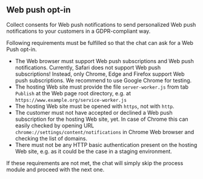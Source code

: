 ## Web push opt-in

Collect consents for Web push notifications to send personalized Web push notifications to your customers in a GDPR-compliant way.

Following requirements must be fulfilled so that the chat can ask for a Web Push opt-in.

- The Web browser must support Web push subscriptions and Web push notifications. Currently, Safari does not support Web push subscriptions! Instead, only Chrome, Edge and Firefox support Web push subscriptions. We recommend to use Google Chrome for testing.
- The hosting Web site must provide the file `server-worker.js` from tab `Publish` at the Web page root directory, e.g. at `https://www.example.org/service-worker.js`
- The hosting Web site must be opened with `https`, not with `http`.
- The customer must not have accepted or declined a Web push subscription for the hosting Web site, yet. In case of Chrome this can easily checked by opening URL `chrome://settings/content/notifications` in Chrome Web browser and checking the list of domains.
- There must not be any HTTP basic authentication present on the hosting Web site, e.g. as it could be the case in a staging environment.

If these requirements are not met, the chat will simply skip the process module and proceed with the next one.
